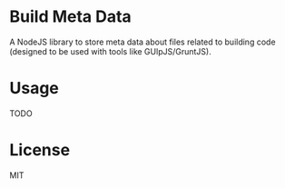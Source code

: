 # Build Meta Data

A NodeJS library to store meta data about files related to building code (designed to be used with tools like GUlpJS/GruntJS).

# Usage

TODO

# License

MIT
